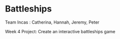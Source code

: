 Battleships
===========

Team Incas : Catherina, Hannah, Jeremy, Peter

Week 4 Project: Create an interactive battleships game
